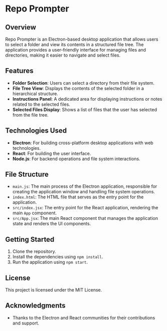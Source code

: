 # Repo Prompter

## Overview
Repo Prompter is an Electron-based desktop application that allows users to select a folder and view its contents in a structured file tree. The application provides a user-friendly interface for managing files and directories, making it easier to navigate and select files.

## Features
- **Folder Selection**: Users can select a directory from their file system.
- **File Tree View**: Displays the contents of the selected folder in a hierarchical structure.
- **Instructions Panel**: A dedicated area for displaying instructions or notes related to the selected files.
- **Selected Files Display**: Shows a list of files that the user has selected from the file tree.

## Technologies Used
- **Electron**: For building cross-platform desktop applications with web technologies.
- **React**: For building the user interface.
- **Node.js**: For backend operations and file system interactions.

## File Structure
- `main.js`: The main process of the Electron application, responsible for creating the application window and handling file system operations.
- `index.html`: The HTML file that serves as the entry point for the application.
- `src/index.jsx`: The entry point for the React application, rendering the main `App` component.
- `src/App.jsx`: The main React component that manages the application state and renders the UI components.

## Getting Started
1. Clone the repository.
2. Install the dependencies using `npm install`.
3. Run the application using `npm start`.

## License
This project is licensed under the MIT License.

## Acknowledgments
- Thanks to the Electron and React communities for their contributions and support.

